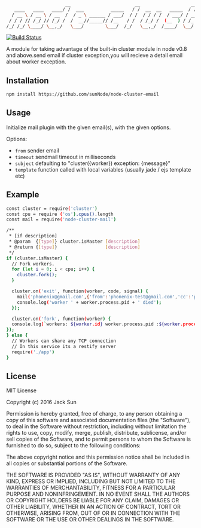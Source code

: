 ```bash
                      __                        __                   __                                                    _     __
   ____   ____   ____/ /  ___          _____   / /  __  __   _____  / /_  ___    _____         ___    ____ ___   ____ _   (_)   / /
  / __ \ / __ \ / __  /  / _ \ ______ / ___/  / /  / / / /  / ___/ / __/ / _ \  / ___/ ______ / _ \  / __ `__ \ / __ `/  / /   / /
 / / / // /_/ // /_/ /  /  __//_____// /__   / /  / /_/ /  (__  ) / /_  /  __/ / /    /_____//  __/ / / / / / // /_/ /  / /   / /
/_/ /_/ \____/ \__,_/   \___/        \___/  /_/   \__,_/  /____/  \__/  \___/ /_/            \___/ /_/ /_/ /_/ \__,_/  /_/   /_/
```
[![Build Status](https://travis-ci.org/sunNode/node-cluster-email.svg?branch=master)](https://travis-ci.org/sunNode/node-cluster-email)


A module for taking advantage of the built-in cluster module in node v0.8 and above.send email if cluster exception,you will recieve a detail email about worker exception.

## Installation
```bash
npm install https://github.com/sunNode/node-cluster-email
```


## Usage
Initialize mail plugin with the given email(s), with the given options.

 Options:

  - `from` sender email
  - `timeout` sendmail timeout in milliseconds
  - `subject` defaulting to "cluster({worker}) exception: {message}"
  - `template` function called with local variables (usually jade / ejs template etc)

## Example

```bash
const cluster = require('cluster')
const cpu = require ('os').cpus().length
const mail = require('node-cluster-mail')

/**
 * [if description]
 * @param  {[type]} cluster.isMaster [description]
 * @return {[type]}                  [description]
 */
if (cluster.isMaster) {
  // Fork workers.
  for (let i = 0; i < cpu; i++) {
    cluster.fork();
  }

  cluster.on('exit', function(worker, code, signal) {
    mail('phonenix@gmail.com',{'from':'phonenix-test@gmail.com','cc':'phonenix-test2@gmail.com'})
    console.log('worker ' + worker.process.pid + ' died');
  });

  cluster.on('fork', function(worker) {
  console.log(`workers: ${worker.id} worker.process.pid :${worker.process.pid}`)
});
} else {
  // Workers can share any TCP connection
  // In this service its a restify server
  require('./app')
}
```
   



## License 

MIT License

Copyright (c) 2016 Jack Sun

Permission is hereby granted, free of charge, to any person obtaining a copy
of this software and associated documentation files (the "Software"), to deal
in the Software without restriction, including without limitation the rights
to use, copy, modify, merge, publish, distribute, sublicense, and/or sell
copies of the Software, and to permit persons to whom the Software is
furnished to do so, subject to the following conditions:

The above copyright notice and this permission notice shall be included in all
copies or substantial portions of the Software.

THE SOFTWARE IS PROVIDED "AS IS", WITHOUT WARRANTY OF ANY KIND, EXPRESS OR
IMPLIED, INCLUDING BUT NOT LIMITED TO THE WARRANTIES OF MERCHANTABILITY,
FITNESS FOR A PARTICULAR PURPOSE AND NONINFRINGEMENT. IN NO EVENT SHALL THE
AUTHORS OR COPYRIGHT HOLDERS BE LIABLE FOR ANY CLAIM, DAMAGES OR OTHER
LIABILITY, WHETHER IN AN ACTION OF CONTRACT, TORT OR OTHERWISE, ARISING FROM,
OUT OF OR IN CONNECTION WITH THE SOFTWARE OR THE USE OR OTHER DEALINGS IN THE
SOFTWARE.


